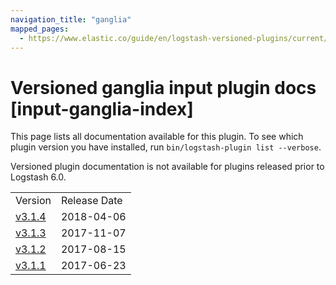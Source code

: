 ```yaml
---
navigation_title: "ganglia"
mapped_pages:
  - https://www.elastic.co/guide/en/logstash-versioned-plugins/current/input-ganglia-index.html
---
```


# Versioned ganglia input plugin docs [input-ganglia-index]

This page lists all documentation available for this plugin. To see which plugin version you have installed, run `bin/logstash-plugin list --verbose`.

Versioned plugin documentation is not available for plugins released prior to Logstash 6.0.

| | |
| :- | :- |
| Version | Release Date |
| [v3.1.4](v3-1-4-plugins-inputs-ganglia.md) | 2018-04-06 |
| [v3.1.3](v3-1-3-plugins-inputs-ganglia.md) | 2017-11-07 |
| [v3.1.2](v3-1-2-plugins-inputs-ganglia.md) | 2017-08-15 |
| [v3.1.1](v3-1-1-plugins-inputs-ganglia.md) | 2017-06-23 |
